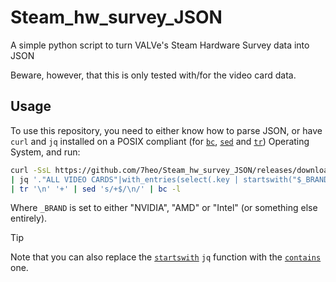 Steam_hw_survey_JSON
====================

A simple python script to turn VALVe's Steam Hardware Survey data into JSON

Beware, however, that this is only tested with/for the video card data.

Usage
-----

To use this repository, you need to either know how to parse JSON, or have `curl` and `jq` installed on a POSIX compliant (for [`bc`](https://pubs.opengroup.org/onlinepubs/9699919799/utilities/bc.html), [`sed`](https://pubs.opengroup.org/onlinepubs/9699919799/utilities/sed.html) and [`tr`](https://pubs.opengroup.org/onlinepubs/9699919799/utilities/tr.html)) Operating System, and run:

```sh
curl -SsL https://github.com/7heo/Steam_hw_survey_JSON/releases/download/Jan/steam_hw_survey_videocards.json \
| jq '."ALL VIDEO CARDS"|with_entries(select(.key | startswith("$_BRAND")))|.[]|.DEC' \
| tr '\n' '+' | sed 's/+$/\n/' | bc -l
```

Where `_BRAND` is set to either "NVIDIA", "AMD" or "Intel" (or something else entirely).
> [!TIP]
> Note that you can also replace the [`startswith`](https://jqlang.github.io/jq/manual/#startswith) `jq` function with the [`contains`](https://jqlang.github.io/jq/manual/#contains) one.
